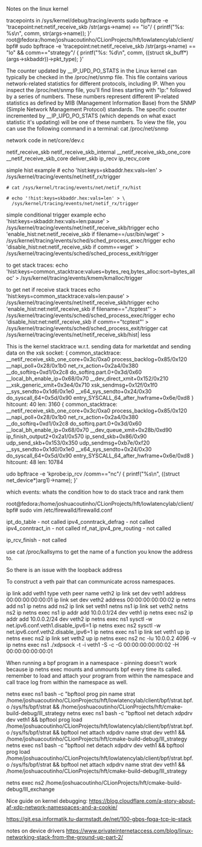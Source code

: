 Notes on the linux kernel

tracepoints in /sys/kernel/debug/tracing/events
sudo bpftrace -e 'tracepoint:net:netif_receive_skb /str(args->name) == "lo"/ { printf("%s: %s\n", comm, str(args->name)); }'
root@fedora:/home/joshuacoutinho/CLionProjects/hft/lowlatencylab/client/bpf# sudo bpftrace -e 'tracepoint:net:netif_receive_skb /str(args->name) == "lo" && comm=="strategy"/ { printf("%s: %d\n", comm, ((struct sk_buff*)(args->skbaddr))->pkt_type); }'


The counter updated by __IP_UPD_PO_STATS in the Linux kernel can typically be checked in the /proc/net/snmp file. This file contains various network-related statistics for different protocols, including IP.
When you inspect the /proc/net/snmp file, you'll find lines starting with "Ip:" followed by a series of numbers. These numbers represent different IP-related statistics as defined by MIB (Management Information Base) from the SNMP (Simple Network Management Protocol) standards. The specific counter incremented by __IP_UPD_PO_STATS (which depends on what exact statistic it's updating) will be one of these numbers.
To view the file, you can use the following command in a terminal:
cat /proc/net/snmp


network code in net/core/dev.c
    
netif_receive_skb
netif_receive_skb_internal
__netif_receive_skb_one_core
__netif_receive_skb_core
deliver_skb
ip_recv
ip_recv_core


simple hist example
    # echo 'hist:keys=skbaddr.hex:vals=len' > \
      /sys/kernel/tracing/events/net/netif_rx/trigger

    # cat /sys/kernel/tracing/events/net/netif_rx/hist

    # echo '!hist:keys=skbaddr.hex:vals=len' > \
      /sys/kernel/tracing/events/net/netif_rx/trigger

simple conditional trigger example
echo 'hist:keys=skbaddr.hex:vals=len:pause' > /sys/kernel/tracing/events/net/netif_receive_skb/trigger
echo 'enable_hist:net:netif_receive_skb if filename==/usr/bin/wget' > /sys/kernel/tracing/events/sched/sched_process_exec/trigger
echo 'disable_hist:net:netif_receive_skb if comm==wget' > /sys/kernel/tracing/events/sched/sched_process_exit/trigger

to get stack traces:
echo 'hist:keys=common_stacktrace:values=bytes_req,bytes_alloc:sort=bytes_alloc' > /sys/kernel/tracing/events/kmem/kmalloc/trigger

to get net if receive stack traces
echo 'hist:keys=common_stacktrace:vals=len:pause' > /sys/kernel/tracing/events/net/netif_receive_skb/trigger
echo 'enable_hist:net:netif_receive_skb if filename=="./tcptest"' > /sys/kernel/tracing/events/sched/sched_process_exec/trigger
echo 'disable_hist:net:netif_receive_skb if comm=="tcptest"' > /sys/kernel/tracing/events/sched/sched_process_exit/trigger
cat /sys/kernel/tracing/events/net/netif_receive_skb/hist| less

This is the kernel stacktrace w.r.t. sending data for marketdat and sending data on the xsk socket:
{ common_stacktrace:
__netif_receive_skb_one_core+0x3c/0xa0
process_backlog+0x85/0x120
__napi_poll+0x28/0x1b0
net_rx_action+0x2a4/0x380
__do_softirq+0xd1/0x2c8
do_softirq.part.0+0x3d/0x60
__local_bh_enable_ip+0x68/0x70
__dev_direct_xmit+0x152/0x210
__xsk_generic_xmit+0x3e4/0x710
xsk_sendmsg+0x12f/0x1f0
__sys_sendto+0x1d6/0x1e0
__x64_sys_sendto+0x24/0x30
do_syscall_64+0x5d/0x90
entry_SYSCALL_64_after_hwframe+0x6e/0xd8
} hitcount:         40  len:       3160
{ common_stacktrace:
__netif_receive_skb_one_core+0x3c/0xa0
process_backlog+0x85/0x120
__napi_poll+0x28/0x1b0
net_rx_action+0x2a4/0x380
__do_softirq+0xd1/0x2c8
do_softirq.part.0+0x3d/0x60
__local_bh_enable_ip+0x68/0x70
__dev_queue_xmit+0x28b/0xd90
ip_finish_output2+0x2a1/0x570
ip_send_skb+0x86/0x90
udp_send_skb+0x153/0x350
udp_sendmsg+0xb7e/0xf20
__sys_sendto+0x1d0/0x1e0
__x64_sys_sendto+0x24/0x30
do_syscall_64+0x5d/0x90
entry_SYSCALL_64_after_hwframe+0x6e/0xd8
} hitcount:         48  len:      10784



udo bpftrace -e 'kprobe:ip_rcv /comm=="nc"/ { printf("%s\n", ((struct net_device*)arg1)->name); }'


which events:
whats the condition
how to do stack trace and rank them


root@fedora:/home/joshuacoutinho/CLionProjects/hft/lowlatencylab/client/bpf# sudo vim /etc/firewalld/firewalld.conf 


ipt_do_table - not called
ipv4_conntrack_defrag - not called
ipv4_conntract_in - not called
nf_nat_ipv4_pre_routing - not called

ip_rcv_finish - not called

use cat /proc/kallsyms to get the name of a function you know the address to.

So there is an issue with the loopback address

To construct a veth pair that can communicate across namespaces.

ip link add veth1 type veth peer name veth2
ip link set dev veth1 address 00:00:00:00:00:01
ip link set dev veth2 address 00:00:00:00:00:02
ip netns add ns1
ip netns add ns2
ip link set veth1 netns ns1
ip link set veth2 netns ns2
ip netns exec ns1 ip addr add 10.0.0.1/24 dev veth1
ip netns exec ns2 ip addr add 10.0.0.2/24 dev veth2
ip netns exec ns1 sysctl -w net.ipv6.conf.veth1.disable_ipv6=1
ip netns exec ns2 sysctl -w net.ipv6.conf.veth2.disable_ipv6=1
ip netns exec ns1 ip link set veth1 up
ip netns exec ns2 ip link set veth2 up
ip netns exec ns2 nc -lu 10.0.0.2 4096 -v
ip netns exec ns1 ./xdpsock -t -i veth1 -S -c -G 00:00:00:00:00:02 -H 00:00:00:00:00:01


When running a bpf program in a namespace - pinning doesn't work because ip netns exec mounts and unmounts bpf every time its called.
remember to load and attach your program from within the namespace and call trace log from within the namespace as well.

netns exec ns1 bash -c  "bpftool prog pin name strat /home/joshuacoutinho/CLionProjects/hft/lowlatencylab/client/bpf/strat.bpf.o /sys/fs/bpf/strat && /home/joshuacoutinho/CLionProjects/hft/cmake-build-debug/lll_strategy 
netns exec ns1 bash -c  "bpftool net detach xdpdrv dev veth1 && bpftool prog load /home/joshuacoutinho/CLionProjects/hft/lowlatencylab/client/bpf/strat.bpf.o /sys/fs/bpf/strat && bpftool net attach xdpdrv name strat dev veth1 && /home/joshuacoutinho/CLionProjects/hft/cmake-build-debug/lll_strategy
netns exec ns1 bash -c  "bpftool net detach xdpdrv dev veth1 && bpftool prog load /home/joshuacoutinho/CLionProjects/hft/lowlatencylab/client/bpf/strat.bpf.o /sys/fs/bpf/strat && bpftool net attach xdpdrv name strat dev veth1 && /home/joshuacoutinho/CLionProjects/hft/cmake-build-debug/lll_strategy

netns exec ns2 /home/joshuacoutinho/CLionProjects/hft/cmake-build-debug/lll_exchange

Nice guide on kernel debugging:
https://blog.cloudflare.com/a-story-about-af-xdp-network-namespaces-and-a-cookie/



https://git.esa.informatik.tu-darmstadt.de/net/100-gbps-fpga-tcp-ip-stack


notes on device drivers
https://www.privateinternetaccess.com/blog/linux-networking-stack-from-the-ground-up-part-2/